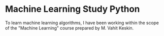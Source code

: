 # Machine Learning Study Python

To learn machine learning algorithms, I have been working within the scope of the "Machine Learning" course prepared by M. Vahit Keskin.
